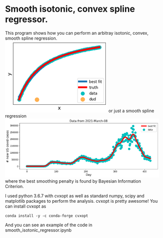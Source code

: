 # Smooth isotonic, convex spline regressor.

This program shows how you can perform an arbitray isotonic, convex, smooth spline regression.
![Demo of isotonic concave regression](./demo.png?raw=true "Title")
or just a smooth spline regression 
![Demo of regression](./covid_demo.png?raw=true "Title")
where the best smoothing penalty is found by Bayesian Information Criterion.

I used python 3.6.7 with cvxopt as well as standard numpy, scipy and matplotlib packages to perform the analysis. cvxopt is pretty awesome!
You can install cvxopt as 
```
conda install -y -c conda-forge cvxopt
```

And you can see an example of the code in smooth_isotonic_regressor.ipynb
